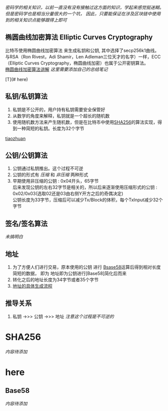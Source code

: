 *密码学的相关知识，以前一直没有没有接触过这方面的知识，学起来感觉挺迷糊。<br>但是密码学也是相当分量很大的一个坑，
因此，只要能保证在涉及区块链中使用到的相关知识点能够跟得上即可*
## 椭圆曲线加密算法 Elliptic Curves Cryptography
比特币使用椭圆曲线加密算法 来生成私钥和公钥,
其中选择了secp256k1曲线。<br>
与RSA（Ron Rivest，Adi Shamir，Len Adleman三位天才的名字）一样，ECC（Elliptic Curves Cryptography，椭圆曲线加密）也属于公开密钥算法。<br>
[椭圆曲线加密算法讲解](http://8btc.com/article-138-1.html)
*这里需要添加自己的总结笔记*

[T](# here)

## 私钥/私钥算法
1. 私钥是不公开的，用户持有私钥需要安全保管好<br>
2. 从数学的角度来解释，私钥就是一个超长的随机数
3. 使用随机数方法来产生随机数，但是在比特币中使用[SHA256](#SHA256)的算法实现，得到一种简短的私钥。长度为32个字节

[tiaozhuan](#SHA256)

## 公钥/公钥算法
1. 公钥通过私钥推出。这个过程不可逆
2. 公钥的形式有 *压缩* 和 *非压缩* 两种形式
3. 早期使用非压缩的公钥 : 0x04开头，65字节<br>
后来发现公钥的左右32字节是相关的，所以后来逐渐使用压缩形式的公钥 : <br>
0x02/0x03(选取02还是03由右侧Y开方之后的奇偶决定)<br>
公钥长度为33字节，压缩后可以减少Tx/Block的体积，每个TxInput减少32个字节

## 签名/签名算法
*未搞明白*

## 地址
1. 为了方便人们进行交易，原本使用的公钥 进行 [Bsase58](#Base58)运算后得到相对长度简短的数据， 即为 地址即为公钥进行[Base58]简化后而来
2. 转化之后的地址长度为34字节或者35个字节
3. [地址的具体生成流程](http://lib.csdn.net/article/blockchain/53970)

## 推导关系
1. 私钥 ->>> 公钥 ->>> 地址 *注意这个过程是不可逆的*

# SHA256
*内容待添加*

# here
## Base58
*内容待添加*

